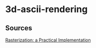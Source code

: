 
# 3d-ascii-rendering

## Sources

[Rasterization: a Practical Implementation](https://www.scratchapixel.com/lessons/3d-basic-rendering/rasterization-practical-implementation/rasterization-stage)
